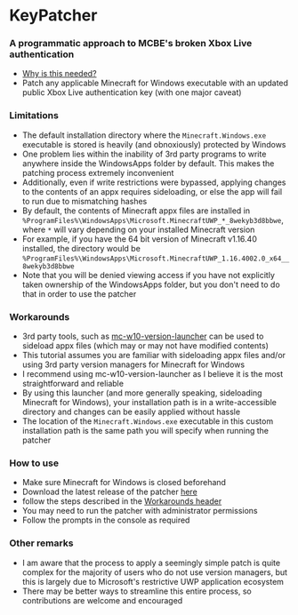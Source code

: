 # KeyPatcher

### A programmatic approach to MCBE's broken Xbox Live authentication
- [Why is this needed?](https://blog.tobiasgrether.com/2023/08/23/how-microsoft-broke-minecraft.html)
- Patch any applicable Minecraft for Windows executable with an updated public Xbox Live authentication  key (with one major caveat)

### Limitations
- The default installation directory where the `Minecraft.Windows.exe` executable is stored is heavily (and obnoxiously) protected by Windows
- One problem lies within the inability of 3rd party programs to write anywhere inside the WindowsApps folder by default. This makes the patching process extremely inconvenient
- Additionally, even if write restrictions were bypassed, applying changes to the contents of an appx requires sideloading, or else the app will fail to run due to mismatching hashes
- By default, the contents of Minecraft appx files are installed in `%ProgramFiles%\WindowsApps\Microsoft.MinecraftUWP_*_8wekyb3d8bbwe`, where `*` will vary depending on your installed Minecraft version
- For example, if you have the 64 bit version of Minecraft v1.16.40 installed, the directory would be `%ProgramFiles%\WindowsApps\Microsoft.MinecraftUWP_1.16.4002.0_x64__8wekyb3d8bbwe`
- Note that you will be denied viewing access if you have not explicitly taken ownership of the WindowsApps folder, but you don't need to do that in order to use the patcher

### Workarounds
- 3rd party tools, such as [mc-w10-version-launcher](https://github.com/MCMrARM/mc-w10-version-launcher) can be used to sideload appx files (which may or may not have modified contents)
- This tutorial assumes you are familiar with sideloading appx files and/or using 3rd party version managers for Minecraft for Windows
- I recommend using mc-w10-version-launcher as I believe it is the most straightforward and reliable
- By using this launcher (and more generally speaking, sideloading Minecraft for Windows), your installation path is in a write-accessible directory and changes can be easily applied without hassle
- The location of the `Minecraft.Windows.exe` executable in this custom installation path is the same path you will specify when running the patcher

### How to use
- Make sure Minecraft for Windows is closed beforehand
- Download the latest release of the patcher [here](https://github.com/ambiennt/KeyPatcher/releases/)
- follow the steps described in the [Workarounds header](https://github.com/ambiennt/KeyPatcher#workarounds)
- You may need to run the patcher with administrator permissions
- Follow the prompts in the console as required

### Other remarks
- I am aware that the process to apply a seemingly simple patch is quite complex for the majority of users who do not use version managers, but this is largely due to Microsoft's restrictive UWP application ecosystem
- There may be better ways to streamline this entire process, so contributions are welcome and encouraged